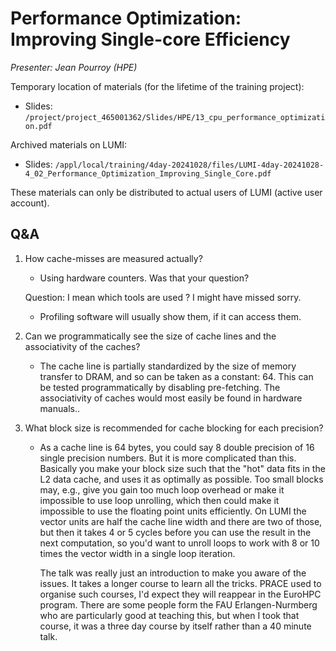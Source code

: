 # Performance Optimization: Improving Single-core Efficiency

*Presenter: Jean Pourroy (HPE)*

<!--
Course materials will be provided during and after the course.
-->

Temporary location of materials (for the lifetime of the training project):

-   Slides: `/project/project_465001362/Slides/HPE/13_cpu_performance_optimization.pdf`

Archived materials on LUMI:

-   Slides: `/appl/local/training/4day-20241028/files/LUMI-4day-20241028-4_02_Performance_Optimization_Improving_Single_Core.pdf`

<!--
-   Recording: `/appl/local/training/4day-20241028/recordings/4_02_Performance_Optimization_Improving_Single_Core.mp4`
-->

These materials can only be distributed to actual users of LUMI (active user account).


## Q&A

1.  How cache-misses are measured actually?

    -   Using hardware counters. Was that your question?

    Question: I mean which tools are used ? I might have missed sorry.

    -   Profiling software will usually show them, if it can access them.


2.  Can we programmatically see the size of cache lines and the associativity of the caches?

    -   The cache line is partially standardized by the size of memory transfer to DRAM, and so can be taken as a constant: 64. This can be tested programmatically by disabling pre-fetching. The associativity of caches would most easily be found in hardware manuals..

3.  What block size is recommended for cache blocking for each precision?

    -   As a cache line is 64 bytes, you could say 8 double precision of 16 single precision numbers. But it is more complicated than this. Basically you make your block size such that the "hot" data fits in the L2 data cache, and uses it as optimally as possible. Too small blocks may, e.g., give you gain too much loop overhead or make it impossible to use loop unrolling, which then could make it impossible to use the floating point units efficiently. On LUMI the vector units are half the cache line width and there are two of those, but then it takes 4 or 5 cycles before you can use the result in the next computation, so you'd want to unroll loops to work with 8 or 10 times the vector width in a single loop iteration.

        The talk was really just an introduction to make you aware of the issues. It takes a longer course to learn all the tricks. PRACE used to organise such courses, I'd expect they will reappear in the EuroHPC program. There are some people form the FAU Erlangen-Nurmberg who are particularly good at teaching this, but when I took that course, it was a three day course by itself rather than a 40 minute talk.

